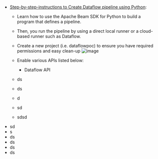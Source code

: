 - [Step-by-step-instructions to Create Dataflow pipeline using Python](https://cloud.google.com/dataflow/docs/quickstarts/create-pipeline-python):
  - Learn how to use the Apache Beam SDK for Python to build a program that defines a pipeline.
  - Then, you run the pipeline by using a direct local runner or a cloud-based runner such as Dataflow.
  - Create a new project (i.e. dataflowpoc) to ensure you have required permissions and easy clean-up
![image](https://github.com/Ajit1279/GCP_Learning/assets/81754034/60a155e8-7080-48b7-bb89-1b3e249d2d4a)

  - Enable various APIs listed below:
    - Dataflow API   
  - ds
  - ds
  - d
  - sd
  - sdsd
- sd
- s
- ds
- ds
- ds
- ds
 
